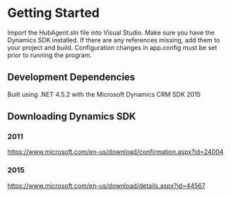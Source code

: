 # Getting Started

Import the HubAgent.sln file into Visual Studio. Make sure you have the Dynamics SDK installed. If there are any references missing, add them to your project and build. Configuration changes in app.config must be set prior to running the program.

## Development Dependencies

Built using .NET 4.5.2 with the Microsoft Dynamics CRM SDK 2015

## Downloading Dynamics SDK
### 2011
https://www.microsoft.com/en-us/download/confirmation.aspx?id=24004
### 2015
https://www.microsoft.com/en-us/download/details.aspx?id=44567